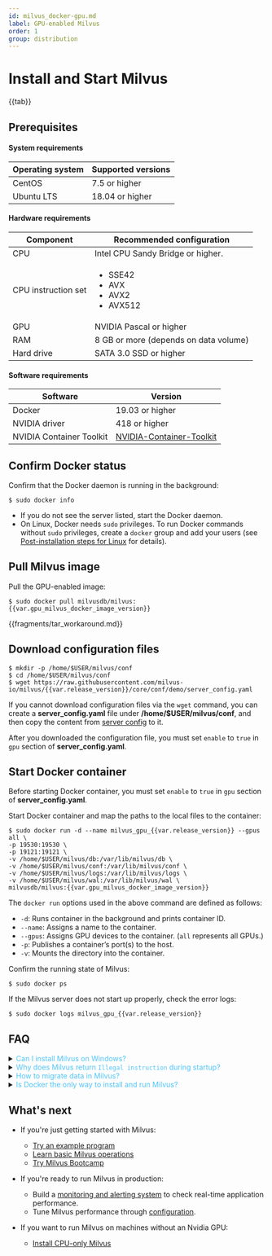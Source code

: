 ```yaml
---
id: milvus_docker-gpu.md
label: GPU-enabled Milvus
order: 1
group: distribution
---
```


# Install and Start Milvus

{{tab}}

## Prerequisites

#### System requirements

| Operating system | Supported versions |
| :--------------- | :----------------- |
| CentOS           | 7.5 or higher      |
| Ubuntu LTS       | 18.04 or higher    |

#### Hardware requirements

| Component  | Recommended configuration             |
| ---------- | ------------------------------------- |
| CPU        | Intel CPU Sandy Bridge or higher. |
| CPU instruction set | <ul><li>SSE42</li><li>AVX</li><li>AVX2</li><li>AVX512</li></ul> |
| GPU        | NVIDIA Pascal or higher               |
| RAM        | 8 GB or more (depends on data volume) |
| Hard drive | SATA 3.0 SSD or higher                |

#### Software requirements

| Software     | Version                                |
| ------- | -------------------------------------- |
| Docker  | 19.03 or higher                             |
| NVIDIA driver  | 418 or higher                              |
| NVIDIA Container Toolkit  | [NVIDIA-Container-Toolkit](https://github.com/NVIDIA/nvidia-docker)                              |

## Confirm Docker status

Confirm that the Docker daemon is running in the background:

```shell
$ sudo docker info
```

<div class="alert note">
<ul>
<li>If you do not see the server listed, start the Docker daemon.</li>
<li>On Linux, Docker needs <code>sudo</code> privileges. To run Docker commands without <code>sudo</code> privileges, create a <code>docker</code> group and add your users (see <a href="https://docs.docker.com/install/linux/linux-postinstall/">Post-installation steps for Linux</a> for details).</li>
</ul>
</div>

## Pull Milvus image

Pull the GPU-enabled image:

```shell
$ sudo docker pull milvusdb/milvus:{{var.gpu_milvus_docker_image_version}}
```

{{fragments/tar_workaround.md}}


## Download configuration files

```shell
$ mkdir -p /home/$USER/milvus/conf
$ cd /home/$USER/milvus/conf
$ wget https://raw.githubusercontent.com/milvus-io/milvus/{{var.release_version}}/core/conf/demo/server_config.yaml
```

<div class="alert note">
If you cannot download configuration files via the <code>wget</code> command, you can create a <b>server_config.yaml</b> file under <b>/home/$USER/milvus/conf</b>, and then copy the content from <a href="https://github.com/milvus-io/milvus/blob/{{var.release_version}}/core/conf/demo/server_config.yaml">server config</a> to it.
</div>

After you downloaded the configuration file, you must set `enable` to `true` in `gpu` section of **server_config.yaml**.

## Start Docker container

<div class="alert note">
Before starting Docker container, you must set <code>enable</code> to <code>true</code> in <code>gpu</code> section of <b>server_config.yaml</b>.
</div>

Start Docker container and map the paths to the local files to the container:

```shell
$ sudo docker run -d --name milvus_gpu_{{var.release_version}} --gpus all \
-p 19530:19530 \
-p 19121:19121 \
-v /home/$USER/milvus/db:/var/lib/milvus/db \
-v /home/$USER/milvus/conf:/var/lib/milvus/conf \
-v /home/$USER/milvus/logs:/var/lib/milvus/logs \
-v /home/$USER/milvus/wal:/var/lib/milvus/wal \
milvusdb/milvus:{{var.gpu_milvus_docker_image_version}}
```

The `docker run` options used in the above command are defined as follows:

- `-d`: Runs container in the background and prints container ID.
- `--name`: Assigns a name to the container.
- `--gpus`: Assigns GPU devices to the container. (`all` represents all GPUs.)
- `-p`: Publishes a container’s port(s) to the host.
- `-v`: Mounts the directory into the container.

Confirm the running state of Milvus:

```shell
$ sudo docker ps
```

If the Milvus server does not start up properly, check the error logs:

```shell
$ sudo docker logs milvus_gpu_{{var.release_version}}
```

## FAQ

<details>
<summary><font color="#4fc4f9">Can I install Milvus on Windows?</font></summary>
{{fragments/faq_install_windows.md}}
</details>
<details>
<summary><font color="#4fc4f9">Why does Milvus return <code>Illegal instruction</code> during startup?</font></summary>
{{fragments/faq_illegal_instruction_set.md}}
</details>
<details>
<summary><font color="#4fc4f9">How to migrate data in Milvus?</font></summary>
{{fragments/faq_data_migration.md}}
</details>
<details>
<summary><font color="#4fc4f9">Is Docker the only way to install and run Milvus?</font></summary>
{{fragments/faq_install_from_source.md}}
</details>



## What's next

- If you're just getting started with Milvus:

  - [Try an example program](example_code.md)
  - [Learn basic Milvus operations](connect_milvus_python.md)
  - [Try Milvus Bootcamp](https://github.com/zilliz-bootcamp)
  
- If you're ready to run Milvus in production:

  - Build a [monitoring and alerting system](monitor.md) to check real-time application performance.
  - Tune Milvus performance through [configuration](milvus_config.md).
  
- If you want to run Milvus on machines without an Nvidia GPU:
  
  - [Install CPU-only Milvus](milvus_docker-cpu.md)
